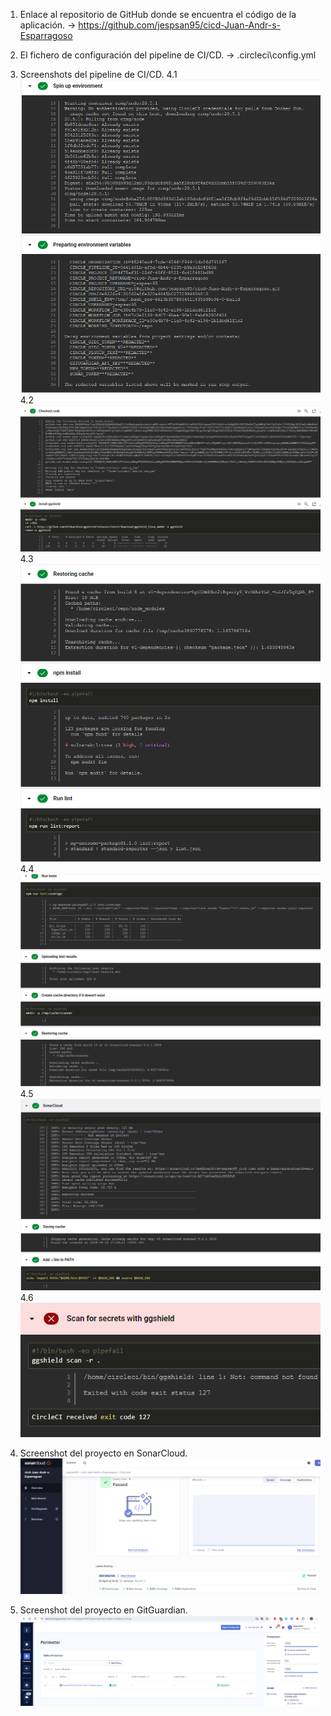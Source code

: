 1. Enlace al repositorio de GitHub donde se encuentra el código de la aplicación. -> https://github.com/jespsan95/cicd-Juan-Andr-s-Esparragoso

3. El fichero de configuración del pipeline de CI/CD. -> .circleci\config.yml

4. Screenshots del pipeline de CI/CD.
4.1 ![alt text](../screenshots/1.PNG)
4.2 ![alt text](../screenshots/2.PNG)
4.3 ![alt text](../screenshots/3.PNG)
4.4 ![alt text](../screenshots/4.PNG)
4.5 ![alt text](../screenshots/5.PNG)
4.6 ![alt text](../screenshots/6.PNG)

8. Screenshot del proyecto en SonarCloud.
![alt text](../screenshots/7_sonar.PNG)

9. Screenshot del proyecto en GitGuardian.
![alt text](../screenshots/8_gitguardian.PNG)